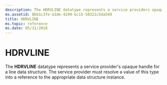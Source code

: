 ```yaml
---
description: The HDRVLINE datatype represents a service providers opaque handle for a line data structure. The service provider must resolve a value of this type into a reference to the appropriate data structure instance.
ms.assetid: 8bb1c3fe-a3de-4299-bc15-58321c5da549
title: HDRVLINE
ms.topic: reference
ms.date: 05/31/2018
---
```


# HDRVLINE

The **HDRVLINE** datatype represents a service provider's opaque handle for a line data structure. The service provider must resolve a value of this type into a reference to the appropriate data structure instance.

 

 



